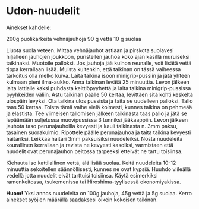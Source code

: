 # Udon-nuudelit

Ainekset kahdelle:

200g puolikarkeita vehnäjauhoja
90 g vettä
10 g suolaa

Liuota suola veteen. Mittaa vehnäjauhot astiaan ja pirskota suolavesi hiljalleen jauhojen joukkoon, puristellen jauhoa koko ajan käsillä muruiseksi taikinaksi. Muotoile palloksi. Jos jauhoja jää kulhon reunalle, voit lisätä vettä tippa kerrallaan lisää. Muista kuitenkin, että taikinan on tässä vaiheessa tarkoitus olla melko kuiva. Laita taikina isoon minigrip-pussiin ja jätä yhteen kulmaan pieni ilma-aukko. Anna taikinan levätä 25 minuuttia. Levon jälkeen laita lattialle kaksi puhdasta keittiöpyyhettä ja laita taikina minigrip-pussissa pyyhkeiden väliin. Astu taikinan päälle 50 kertaa, levittäen sitä kohti keskeltä ulospäin levyksi. Ota taikina ulos pussista ja taita se uudelleen palloksi. Tallo taas 50 kertaa. Toista tämä vaihe vielä kolmesti, kunnes taikina on pehmeää ja elastista. Tee viimeisen tallomisen jälkeen taikinasta taas pallo ja jätä se lepäämään suljetussa muovipussissa 3 tunniksi jääkaappiin. Levon jälkeen jauhota taso perunajauhoilla kevyesti ja kauli taikinasta n. 3mm paksu, tasainen suorakulmio. Ripottele päälle perunajauhoa ja taita taikina kevyesti haitariksi. Leikkaa haitari 3mm paksuisiksi nuudeleiksi. Nosta nuudeleita kourallinen kerrallaan ja ravista ne kevyesti kasoiksi, varmistaen että nuudelit ovat perunajauhon peitossa tarpeeksi etteivät ne tartu toisiinsa. 

Kiehauta iso kattilallinen vettä, älä lisää suolaa. Keitä nuudeleita 10-12 minuuttia sekoitellen säännöllisesti, kunnes ne ovat kypsiä. Huuhdo viileällä vedellä jotta nuudelit eivät tarttuisi toisiinsa. Käytä esimerkiksi ramenkeitossa, tsukemenissa tai Hiroshima-tyylisessä okonomiyakissa.

**Huom!** Yksi annos nuudeleita on 100g jauhoja, 45g vettä ja 5g suolaa. Kerro ainekset syöjien määrällä saadaksesi oikein kokoisen taikinan.

